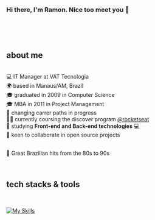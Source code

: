 ### Hi there, I'm Ramon. Nice too meet you 👋

</br></br></br>

## about me
<br/>💻 IT Manager at VAT Tecnologia
<br/>🌍 based in Manaus/AM, Brazil
<br/>🎓 graduated in 2009 in Computer Science
<br/>🎓 MBA in 2011 in Project Management
<br/>🔭 changing carrer paths in progress
<br/>👨‍🚀 currently coursing the discover program <a href="https://github.com/Rocketseat" target="_blank">@rocketseat</a>
<br/>🌱 studying **Front-end and Back-end technologies** 💻
<br/>🤝 keen to collaborate in open source projects
<!-- <br/>📔 usually take notes on <a href="https://dynalist.io/" target="_blank">dynalist</a> -->
<br/>🎵 Great Brazilian hits from the 80s to 90s
<!-- <br> 💬 find more about me in [my student portfolio](https://bpires.github.io/) and feel free to share any thoughts -->
<br>

##  tech stacks & tools 
<br>

[![My Skills](https://skillicons.dev/icons?i=html,css,md,vscode,github,git,js&theme=light)](https://github.com/tandpfun/skill-icons)
